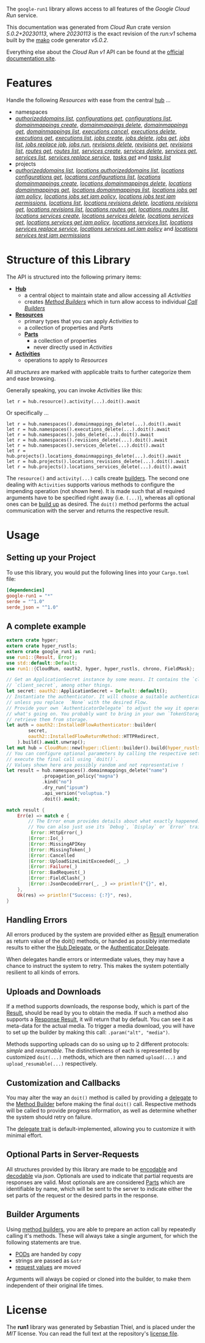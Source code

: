 <!---
DO NOT EDIT !
This file was generated automatically from 'src/generator/templates/api/README.md.mako'
DO NOT EDIT !
-->
The `google-run1` library allows access to all features of the *Google Cloud Run* service.

This documentation was generated from *Cloud Run* crate version *5.0.2+20230113*, where *20230113* is the exact revision of the *run:v1* schema built by the [mako](http://www.makotemplates.org/) code generator *v5.0.2*.

Everything else about the *Cloud Run* *v1* API can be found at the
[official documentation site](https://cloud.google.com/run/).
# Features

Handle the following *Resources* with ease from the central [hub](https://docs.rs/google-run1/5.0.2+20230113/google_run1/CloudRun) ... 

* namespaces
 * [*authorizeddomains list*](https://docs.rs/google-run1/5.0.2+20230113/google_run1/api::NamespaceAuthorizeddomainListCall), [*configurations get*](https://docs.rs/google-run1/5.0.2+20230113/google_run1/api::NamespaceConfigurationGetCall), [*configurations list*](https://docs.rs/google-run1/5.0.2+20230113/google_run1/api::NamespaceConfigurationListCall), [*domainmappings create*](https://docs.rs/google-run1/5.0.2+20230113/google_run1/api::NamespaceDomainmappingCreateCall), [*domainmappings delete*](https://docs.rs/google-run1/5.0.2+20230113/google_run1/api::NamespaceDomainmappingDeleteCall), [*domainmappings get*](https://docs.rs/google-run1/5.0.2+20230113/google_run1/api::NamespaceDomainmappingGetCall), [*domainmappings list*](https://docs.rs/google-run1/5.0.2+20230113/google_run1/api::NamespaceDomainmappingListCall), [*executions cancel*](https://docs.rs/google-run1/5.0.2+20230113/google_run1/api::NamespaceExecutionCancelCall), [*executions delete*](https://docs.rs/google-run1/5.0.2+20230113/google_run1/api::NamespaceExecutionDeleteCall), [*executions get*](https://docs.rs/google-run1/5.0.2+20230113/google_run1/api::NamespaceExecutionGetCall), [*executions list*](https://docs.rs/google-run1/5.0.2+20230113/google_run1/api::NamespaceExecutionListCall), [*jobs create*](https://docs.rs/google-run1/5.0.2+20230113/google_run1/api::NamespaceJobCreateCall), [*jobs delete*](https://docs.rs/google-run1/5.0.2+20230113/google_run1/api::NamespaceJobDeleteCall), [*jobs get*](https://docs.rs/google-run1/5.0.2+20230113/google_run1/api::NamespaceJobGetCall), [*jobs list*](https://docs.rs/google-run1/5.0.2+20230113/google_run1/api::NamespaceJobListCall), [*jobs replace job*](https://docs.rs/google-run1/5.0.2+20230113/google_run1/api::NamespaceJobReplaceJobCall), [*jobs run*](https://docs.rs/google-run1/5.0.2+20230113/google_run1/api::NamespaceJobRunCall), [*revisions delete*](https://docs.rs/google-run1/5.0.2+20230113/google_run1/api::NamespaceRevisionDeleteCall), [*revisions get*](https://docs.rs/google-run1/5.0.2+20230113/google_run1/api::NamespaceRevisionGetCall), [*revisions list*](https://docs.rs/google-run1/5.0.2+20230113/google_run1/api::NamespaceRevisionListCall), [*routes get*](https://docs.rs/google-run1/5.0.2+20230113/google_run1/api::NamespaceRouteGetCall), [*routes list*](https://docs.rs/google-run1/5.0.2+20230113/google_run1/api::NamespaceRouteListCall), [*services create*](https://docs.rs/google-run1/5.0.2+20230113/google_run1/api::NamespaceServiceCreateCall), [*services delete*](https://docs.rs/google-run1/5.0.2+20230113/google_run1/api::NamespaceServiceDeleteCall), [*services get*](https://docs.rs/google-run1/5.0.2+20230113/google_run1/api::NamespaceServiceGetCall), [*services list*](https://docs.rs/google-run1/5.0.2+20230113/google_run1/api::NamespaceServiceListCall), [*services replace service*](https://docs.rs/google-run1/5.0.2+20230113/google_run1/api::NamespaceServiceReplaceServiceCall), [*tasks get*](https://docs.rs/google-run1/5.0.2+20230113/google_run1/api::NamespaceTaskGetCall) and [*tasks list*](https://docs.rs/google-run1/5.0.2+20230113/google_run1/api::NamespaceTaskListCall)
* projects
 * [*authorizeddomains list*](https://docs.rs/google-run1/5.0.2+20230113/google_run1/api::ProjectAuthorizeddomainListCall), [*locations authorizeddomains list*](https://docs.rs/google-run1/5.0.2+20230113/google_run1/api::ProjectLocationAuthorizeddomainListCall), [*locations configurations get*](https://docs.rs/google-run1/5.0.2+20230113/google_run1/api::ProjectLocationConfigurationGetCall), [*locations configurations list*](https://docs.rs/google-run1/5.0.2+20230113/google_run1/api::ProjectLocationConfigurationListCall), [*locations domainmappings create*](https://docs.rs/google-run1/5.0.2+20230113/google_run1/api::ProjectLocationDomainmappingCreateCall), [*locations domainmappings delete*](https://docs.rs/google-run1/5.0.2+20230113/google_run1/api::ProjectLocationDomainmappingDeleteCall), [*locations domainmappings get*](https://docs.rs/google-run1/5.0.2+20230113/google_run1/api::ProjectLocationDomainmappingGetCall), [*locations domainmappings list*](https://docs.rs/google-run1/5.0.2+20230113/google_run1/api::ProjectLocationDomainmappingListCall), [*locations jobs get iam policy*](https://docs.rs/google-run1/5.0.2+20230113/google_run1/api::ProjectLocationJobGetIamPolicyCall), [*locations jobs set iam policy*](https://docs.rs/google-run1/5.0.2+20230113/google_run1/api::ProjectLocationJobSetIamPolicyCall), [*locations jobs test iam permissions*](https://docs.rs/google-run1/5.0.2+20230113/google_run1/api::ProjectLocationJobTestIamPermissionCall), [*locations list*](https://docs.rs/google-run1/5.0.2+20230113/google_run1/api::ProjectLocationListCall), [*locations revisions delete*](https://docs.rs/google-run1/5.0.2+20230113/google_run1/api::ProjectLocationRevisionDeleteCall), [*locations revisions get*](https://docs.rs/google-run1/5.0.2+20230113/google_run1/api::ProjectLocationRevisionGetCall), [*locations revisions list*](https://docs.rs/google-run1/5.0.2+20230113/google_run1/api::ProjectLocationRevisionListCall), [*locations routes get*](https://docs.rs/google-run1/5.0.2+20230113/google_run1/api::ProjectLocationRouteGetCall), [*locations routes list*](https://docs.rs/google-run1/5.0.2+20230113/google_run1/api::ProjectLocationRouteListCall), [*locations services create*](https://docs.rs/google-run1/5.0.2+20230113/google_run1/api::ProjectLocationServiceCreateCall), [*locations services delete*](https://docs.rs/google-run1/5.0.2+20230113/google_run1/api::ProjectLocationServiceDeleteCall), [*locations services get*](https://docs.rs/google-run1/5.0.2+20230113/google_run1/api::ProjectLocationServiceGetCall), [*locations services get iam policy*](https://docs.rs/google-run1/5.0.2+20230113/google_run1/api::ProjectLocationServiceGetIamPolicyCall), [*locations services list*](https://docs.rs/google-run1/5.0.2+20230113/google_run1/api::ProjectLocationServiceListCall), [*locations services replace service*](https://docs.rs/google-run1/5.0.2+20230113/google_run1/api::ProjectLocationServiceReplaceServiceCall), [*locations services set iam policy*](https://docs.rs/google-run1/5.0.2+20230113/google_run1/api::ProjectLocationServiceSetIamPolicyCall) and [*locations services test iam permissions*](https://docs.rs/google-run1/5.0.2+20230113/google_run1/api::ProjectLocationServiceTestIamPermissionCall)




# Structure of this Library

The API is structured into the following primary items:

* **[Hub](https://docs.rs/google-run1/5.0.2+20230113/google_run1/CloudRun)**
    * a central object to maintain state and allow accessing all *Activities*
    * creates [*Method Builders*](https://docs.rs/google-run1/5.0.2+20230113/google_run1/client::MethodsBuilder) which in turn
      allow access to individual [*Call Builders*](https://docs.rs/google-run1/5.0.2+20230113/google_run1/client::CallBuilder)
* **[Resources](https://docs.rs/google-run1/5.0.2+20230113/google_run1/client::Resource)**
    * primary types that you can apply *Activities* to
    * a collection of properties and *Parts*
    * **[Parts](https://docs.rs/google-run1/5.0.2+20230113/google_run1/client::Part)**
        * a collection of properties
        * never directly used in *Activities*
* **[Activities](https://docs.rs/google-run1/5.0.2+20230113/google_run1/client::CallBuilder)**
    * operations to apply to *Resources*

All *structures* are marked with applicable traits to further categorize them and ease browsing.

Generally speaking, you can invoke *Activities* like this:

```Rust,ignore
let r = hub.resource().activity(...).doit().await
```

Or specifically ...

```ignore
let r = hub.namespaces().domainmappings_delete(...).doit().await
let r = hub.namespaces().executions_delete(...).doit().await
let r = hub.namespaces().jobs_delete(...).doit().await
let r = hub.namespaces().revisions_delete(...).doit().await
let r = hub.namespaces().services_delete(...).doit().await
let r = hub.projects().locations_domainmappings_delete(...).doit().await
let r = hub.projects().locations_revisions_delete(...).doit().await
let r = hub.projects().locations_services_delete(...).doit().await
```

The `resource()` and `activity(...)` calls create [builders][builder-pattern]. The second one dealing with `Activities` 
supports various methods to configure the impending operation (not shown here). It is made such that all required arguments have to be 
specified right away (i.e. `(...)`), whereas all optional ones can be [build up][builder-pattern] as desired.
The `doit()` method performs the actual communication with the server and returns the respective result.

# Usage

## Setting up your Project

To use this library, you would put the following lines into your `Cargo.toml` file:

```toml
[dependencies]
google-run1 = "*"
serde = "^1.0"
serde_json = "^1.0"
```

## A complete example

```Rust
extern crate hyper;
extern crate hyper_rustls;
extern crate google_run1 as run1;
use run1::{Result, Error};
use std::default::Default;
use run1::{CloudRun, oauth2, hyper, hyper_rustls, chrono, FieldMask};

// Get an ApplicationSecret instance by some means. It contains the `client_id` and 
// `client_secret`, among other things.
let secret: oauth2::ApplicationSecret = Default::default();
// Instantiate the authenticator. It will choose a suitable authentication flow for you, 
// unless you replace  `None` with the desired Flow.
// Provide your own `AuthenticatorDelegate` to adjust the way it operates and get feedback about 
// what's going on. You probably want to bring in your own `TokenStorage` to persist tokens and
// retrieve them from storage.
let auth = oauth2::InstalledFlowAuthenticator::builder(
        secret,
        oauth2::InstalledFlowReturnMethod::HTTPRedirect,
    ).build().await.unwrap();
let mut hub = CloudRun::new(hyper::Client::builder().build(hyper_rustls::HttpsConnectorBuilder::new().with_native_roots().https_or_http().enable_http1().enable_http2().build()), auth);
// You can configure optional parameters by calling the respective setters at will, and
// execute the final call using `doit()`.
// Values shown here are possibly random and not representative !
let result = hub.namespaces().domainmappings_delete("name")
             .propagation_policy("magna")
             .kind("no")
             .dry_run("ipsum")
             .api_version("voluptua.")
             .doit().await;

match result {
    Err(e) => match e {
        // The Error enum provides details about what exactly happened.
        // You can also just use its `Debug`, `Display` or `Error` traits
         Error::HttpError(_)
        |Error::Io(_)
        |Error::MissingAPIKey
        |Error::MissingToken(_)
        |Error::Cancelled
        |Error::UploadSizeLimitExceeded(_, _)
        |Error::Failure(_)
        |Error::BadRequest(_)
        |Error::FieldClash(_)
        |Error::JsonDecodeError(_, _) => println!("{}", e),
    },
    Ok(res) => println!("Success: {:?}", res),
}

```
## Handling Errors

All errors produced by the system are provided either as [Result](https://docs.rs/google-run1/5.0.2+20230113/google_run1/client::Result) enumeration as return value of
the doit() methods, or handed as possibly intermediate results to either the 
[Hub Delegate](https://docs.rs/google-run1/5.0.2+20230113/google_run1/client::Delegate), or the [Authenticator Delegate](https://docs.rs/yup-oauth2/*/yup_oauth2/trait.AuthenticatorDelegate.html).

When delegates handle errors or intermediate values, they may have a chance to instruct the system to retry. This 
makes the system potentially resilient to all kinds of errors.

## Uploads and Downloads
If a method supports downloads, the response body, which is part of the [Result](https://docs.rs/google-run1/5.0.2+20230113/google_run1/client::Result), should be
read by you to obtain the media.
If such a method also supports a [Response Result](https://docs.rs/google-run1/5.0.2+20230113/google_run1/client::ResponseResult), it will return that by default.
You can see it as meta-data for the actual media. To trigger a media download, you will have to set up the builder by making
this call: `.param("alt", "media")`.

Methods supporting uploads can do so using up to 2 different protocols: 
*simple* and *resumable*. The distinctiveness of each is represented by customized 
`doit(...)` methods, which are then named `upload(...)` and `upload_resumable(...)` respectively.

## Customization and Callbacks

You may alter the way an `doit()` method is called by providing a [delegate](https://docs.rs/google-run1/5.0.2+20230113/google_run1/client::Delegate) to the 
[Method Builder](https://docs.rs/google-run1/5.0.2+20230113/google_run1/client::CallBuilder) before making the final `doit()` call. 
Respective methods will be called to provide progress information, as well as determine whether the system should 
retry on failure.

The [delegate trait](https://docs.rs/google-run1/5.0.2+20230113/google_run1/client::Delegate) is default-implemented, allowing you to customize it with minimal effort.

## Optional Parts in Server-Requests

All structures provided by this library are made to be [encodable](https://docs.rs/google-run1/5.0.2+20230113/google_run1/client::RequestValue) and 
[decodable](https://docs.rs/google-run1/5.0.2+20230113/google_run1/client::ResponseResult) via *json*. Optionals are used to indicate that partial requests are responses 
are valid.
Most optionals are are considered [Parts](https://docs.rs/google-run1/5.0.2+20230113/google_run1/client::Part) which are identifiable by name, which will be sent to 
the server to indicate either the set parts of the request or the desired parts in the response.

## Builder Arguments

Using [method builders](https://docs.rs/google-run1/5.0.2+20230113/google_run1/client::CallBuilder), you are able to prepare an action call by repeatedly calling it's methods.
These will always take a single argument, for which the following statements are true.

* [PODs][wiki-pod] are handed by copy
* strings are passed as `&str`
* [request values](https://docs.rs/google-run1/5.0.2+20230113/google_run1/client::RequestValue) are moved

Arguments will always be copied or cloned into the builder, to make them independent of their original life times.

[wiki-pod]: http://en.wikipedia.org/wiki/Plain_old_data_structure
[builder-pattern]: http://en.wikipedia.org/wiki/Builder_pattern
[google-go-api]: https://github.com/google/google-api-go-client

# License
The **run1** library was generated by Sebastian Thiel, and is placed 
under the *MIT* license.
You can read the full text at the repository's [license file][repo-license].

[repo-license]: https://github.com/Byron/google-apis-rsblob/main/LICENSE.md

